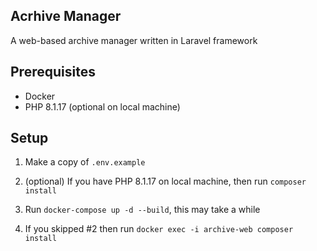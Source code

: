 ## Acrhive Manager
A web-based archive manager written in Laravel framework

## Prerequisites
- Docker
- PHP 8.1.17 (optional on local machine)

## Setup
1. Make a copy of `.env.example`

2. (optional) If you have PHP 8.1.17 on local machine, then run `composer install`

3. Run `docker-compose up -d --build`, this may take a while

4. If you skipped #2 then run `docker exec -i archive-web composer install`
